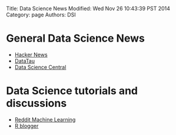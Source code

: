Title: Data Science News 
Modified: Wed Nov 26 10:43:39 PST 2014
Category: page
Authors: DSI

# General Data Science News

* [Hacker News](https://news.ycombinator.com/)
* [DataTau](https://www.datatau.com/)
* [Data Science Central](http://www.datasciencecentral.com)

# Data Science tutorials and discussions 
* [Reddit Machine Learning](https://www.reddit.com/r/MachineLearning/)
* [R blogger](www.r-bloggers.com/)
